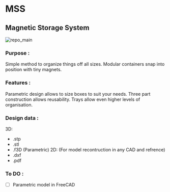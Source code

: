 # MSS
## Magnetic Storage System

![repo_main](https://user-images.githubusercontent.com/19408476/142883001-efe2480b-4876-4540-93c6-cc0d4b99c082.jpg)

### Purpose :
Simple method to organize things off all sizes. Modular containers snap into position with tiny magnets.

### Features :
Parametric design allows to size boxes to suit your needs. 
Three part construction allows reusability.
Trays allow even higher levels of organisation.


### Design data :
3D:
- .stp
- .stl
- .f3D (Parametric)
2D:     (For model recontruction in any CAD and refrence)
- .dxf 
- .pdf

### To DO :
- [ ] Parametric model in FreeCAD
